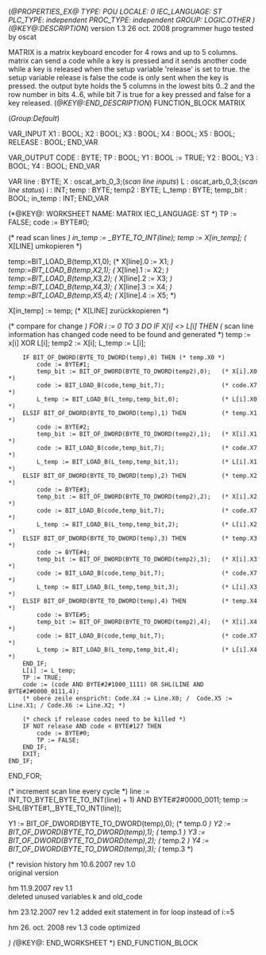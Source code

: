 (*@PROPERTIES_EX@
TYPE: POU
LOCALE: 0
IEC_LANGUAGE: ST
PLC_TYPE: independent
PROC_TYPE: independent
GROUP: LOGIC.OTHER
*)
(*@KEY@:DESCRIPTION*)
version 1.3	26 oct. 2008
programmer 	hugo
tested by	oscat

MATRIX is a matrix keyboard encoder for 4 rows and up to 5 columns.
matrix can send a code while a key is pressed and it sends another code while a key is released when the setup variable 'release' is set to true.
the setup variable release is false the code is only sent when the key is pressed.
the output byte holds the 5 columns in the lowest bits 0..2  and the row number in bits 4..6, while bit 7 is true for a key pressed and false for a key released.
(*@KEY@:END_DESCRIPTION*)
FUNCTION_BLOCK MATRIX

(*Group:Default*)


VAR_INPUT
	X1 :	BOOL;
	X2 :	BOOL;
	X3 :	BOOL;
	X4 :	BOOL;
	X5 :	BOOL;
	RELEASE :	BOOL;
END_VAR


VAR_OUTPUT
	CODE :	BYTE;
	TP :	BOOL;
	Y1 :	BOOL := TRUE;
	Y2 :	BOOL;
	Y3 :	BOOL;
	Y4 :	BOOL;
END_VAR


VAR
	line :	BYTE;
	X :	oscat_arb_0_3;(*scan line inputs*)
	L :	oscat_arb_0_3;(*scan line status*)
	i :	INT;
	temp :	BYTE;
	temp2 :	BYTE;
	L_temp :	BYTE;
	temp_bit :	BOOL;
	in_temp :	INT;
END_VAR


(*@KEY@: WORKSHEET
NAME: MATRIX
IEC_LANGUAGE: ST
*)
TP := FALSE;
code := BYTE#0;

(* read scan lines *)
in_temp := _BYTE_TO_INT(line);
temp := X[in_temp];  (* X[LINE] umkopieren *)

temp:=BIT_LOAD_B(temp,X1,0); (* X[line].0 := X1; *)
temp:=BIT_LOAD_B(temp,X2,1); (* X[line].1 := X2; *)
temp:=BIT_LOAD_B(temp,X3,2); (* X[line].2 := X3; *)
temp:=BIT_LOAD_B(temp,X4,3); (* X[line].3 := X4; *)
temp:=BIT_LOAD_B(temp,X5,4); (* X[line].4 := X5; *)

X[in_temp] := temp; (* X[LINE] zurückkopieren *)

(* compare for change *)
FOR i := 0 TO 3 DO
	IF X[i] <> L[i] THEN
		(* scan line information has changed code need to be found and generated *)
		temp   := x[i] XOR L[i];
        temp2  := X[i];
        L_temp := L[i];

        IF BIT_OF_DWORD(BYTE_TO_DWORD(temp),0) THEN (* temp.X0 *)
			code := BYTE#1;
            temp_bit := BIT_OF_DWORD(BYTE_TO_DWORD(temp2),0);   (* X[i].X0 *)
            code := BIT_LOAD_B(code,temp_bit,7);     			(* code.X7 *)
            L_temp := BIT_LOAD_B(L_temp,temp_bit,0); 			(* L[i].X0 *)
		ELSIF BIT_OF_DWORD(BYTE_TO_DWORD(temp),1) THEN          (* temp.X1 *)
			code := BYTE#2;
            temp_bit := BIT_OF_DWORD(BYTE_TO_DWORD(temp2),1);   (* X[i].X1 *)
            code := BIT_LOAD_B(code,temp_bit,7);     			(* code.X7 *)
            L_temp := BIT_LOAD_B(L_temp,temp_bit,1); 			(* L[i].X1 *)
		ELSIF BIT_OF_DWORD(BYTE_TO_DWORD(temp),2) THEN          (* temp.X2 *)
			code := BYTE#3;
            temp_bit := BIT_OF_DWORD(BYTE_TO_DWORD(temp2),2);   (* X[i].X2 *)
            code := BIT_LOAD_B(code,temp_bit,7);     			(* code.X7 *)
            L_temp := BIT_LOAD_B(L_temp,temp_bit,2); 			(* L[i].X2 *)
		ELSIF BIT_OF_DWORD(BYTE_TO_DWORD(temp),3) THEN          (* temp.X3 *)
			code := BYTE#4;
            temp_bit := BIT_OF_DWORD(BYTE_TO_DWORD(temp2),3);   (* X[i].X3 *)
            code := BIT_LOAD_B(code,temp_bit,7);     			(* code.X7 *)
            L_temp := BIT_LOAD_B(L_temp,temp_bit,3); 			(* L[i].X3 *)
		ELSIF BIT_OF_DWORD(BYTE_TO_DWORD(temp),4) THEN          (* temp.X4 *)
			code := BYTE#5;
            temp_bit := BIT_OF_DWORD(BYTE_TO_DWORD(temp2),4);   (* X[i].X4 *)
            code := BIT_LOAD_B(code,temp_bit,7);     			(* code.X7 *)
            L_temp := BIT_LOAD_B(L_temp,temp_bit,4); 			(* L[i].X4 *)
		END_IF;
        L[i] := L_temp;
		TP := TRUE;
        code := (code AND BYTE#2#1000_1111) OR SHL(LINE AND BYTE#2#0000_0111,4);
        (* obere zeile enspricht: Code.X4 := Line.X0; /  Code.X5 := Line.X1; / Code.X6 := Line.X2; *)

		(* check if release codes need to be killed *)
		IF NOT release AND code < BYTE#127 THEN
			code := BYTE#0;
			TP := FALSE;
		END_IF;
        EXIT;
	END_IF;
END_FOR;

(* increment scan line every cycle *)
line := INT_TO_BYTE(_BYTE_TO_INT(line) + 1) AND BYTE#2#0000_0011;
temp := SHL(BYTE#1,_BYTE_TO_INT(line));

Y1 := BIT_OF_DWORD(BYTE_TO_DWORD(temp),0); (* temp.0 *)
Y2 := BIT_OF_DWORD(BYTE_TO_DWORD(temp),1); (* temp.1 *)
Y3 := BIT_OF_DWORD(BYTE_TO_DWORD(temp),2); (* temp.2 *)
Y4 := BIT_OF_DWORD(BYTE_TO_DWORD(temp),3); (* temp.3 *)

(* revision history
hm		10.6.2007	rev 1.0		
	original version 


hm		11.9.2007	rev 1.1		
	deleted unused variables k and old_code

hm		23.12.2007	rev 1.2
	added exit statement in for loop instead of i:=5

hm		26. oct. 2008	rev 1.3
	code optimized

*)
(*@KEY@: END_WORKSHEET *)
END_FUNCTION_BLOCK
